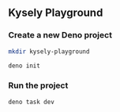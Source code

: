 ## Kysely Playground

### Create a new Deno project

```bash
mkdir kysely-playground
```

```bash
deno init
```

### Run the project

```bash
deno task dev
```
